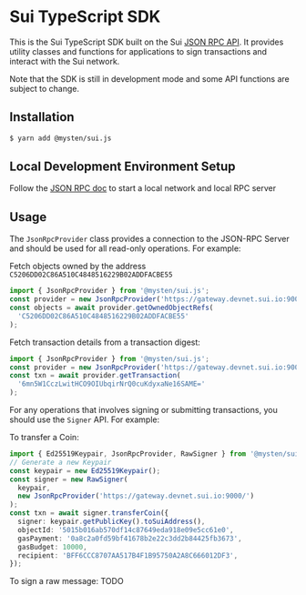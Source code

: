 # Sui TypeScript SDK

This is the Sui TypeScript SDK built on the Sui [JSON RPC API](https://github.com/MystenLabs/sui/blob/main/doc/src/build/json-rpc.md). It provides utility classes and functions for applications to sign transactions and interact with the Sui network.

Note that the SDK is still in development mode and some API functions are subject to change.

## Installation

```bash
$ yarn add @mysten/sui.js
```

## Local Development Environment Setup

Follow the [JSON RPC doc](https://github.com/MystenLabs/sui/blob/main/doc/src/build/json-rpc.md) to start a local network and local RPC server

## Usage

The `JsonRpcProvider` class provides a connection to the JSON-RPC Server and should be used for all read-only operations. For example:

Fetch objects owned by the address `C5206DD02C86A510C4848516229B02ADDFACBE55`

```typescript
import { JsonRpcProvider } from '@mysten/sui.js';
const provider = new JsonRpcProvider('https://gateway.devnet.sui.io:9000/');
const objects = await provider.getOwnedObjectRefs(
  'C5206DD02C86A510C4848516229B02ADDFACBE55'
);
```

Fetch transaction details from a transaction digest:

```typescript
import { JsonRpcProvider } from '@mysten/sui.js';
const provider = new JsonRpcProvider('https://gateway.devnet.sui.io:9000/');
const txn = await provider.getTransaction(
  '6mn5W1CczLwitHCO9OIUbqirNrQ0cuKdyxaNe16SAME='
);
```

For any operations that involves signing or submitting transactions, you should use the `Signer` API. For example:

To transfer a Coin<SUI>:

```typescript
import { Ed25519Keypair, JsonRpcProvider, RawSigner } from '@mysten/sui.js';
// Generate a new Keypair
const keypair = new Ed25519Keypair();
const signer = new RawSigner(
  keypair,
  new JsonRpcProvider('https://gateway.devnet.sui.io:9000/')
);
const txn = await signer.transferCoin({
  signer: keypair.getPublicKey().toSuiAddress(),
  objectId: '5015b016ab570df14c87649eda918e09e5cc61e0',
  gasPayment: '0a8c2a0fd59bf41678b2e22c3dd2b84425fb3673',
  gasBudget: 10000,
  recipient: 'BFF6CCC8707AA517B4F1B95750A2A8C666012DF3',
});
```

To sign a raw message:
TODO
